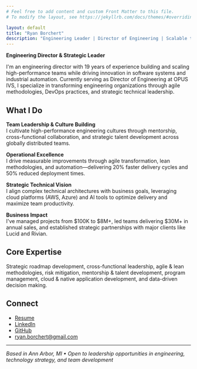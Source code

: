 ```yaml
---
# Feel free to add content and custom Front Matter to this file.
# To modify the layout, see https://jekyllrb.com/docs/themes/#overriding-theme-defaults

layout: default
title: "Ryan Borchert"
description: "Engineering Leader | Director of Engineering | Scalable teams and strategic leadership"
---
```


**Engineering Director & Strategic Leader**

I'm an engineering director with 19 years of experience building and scaling high-performance teams while driving innovation in software systems and industrial automation. Currently serving as Director of Engineering at OPUS IVS, I specialize in transforming engineering organizations through agile methodologies, DevOps practices, and strategic technical leadership.

## What I Do

**Team Leadership & Culture Building**  
I cultivate high-performance engineering cultures through mentorship, cross-functional collaboration, and strategic talent development across globally distributed teams.

**Operational Excellence**  
I drive measurable improvements through agile transformation, lean methodologies, and automation—delivering 20% faster delivery cycles and 50% reduced deployment times.

**Strategic Technical Vision**  
I align complex technical architectures with business goals, leveraging cloud platforms (AWS, Azure) and AI tools to optimize delivery and maximize team productivity.

**Business Impact**  
I've managed projects from $100K to $8M+, led teams delivering $30M+ in annual sales, and established strategic partnerships with major clients like Lucid and Rivian.

## Core Expertise

Strategic roadmap development, cross-functional leadership, agile & lean methodologies, risk mitigation, mentorship & talent development, program management, cloud & native application development, and data-driven decision making.

## Connect

- [Resume](/resume/)
- [LinkedIn](https://linkedin.com/in/ryanborchert)
- [GitHub](https://github.com/ryanborchert)
- [ryan.borchert@gmail.com](mailto:ryan.borchert@gmail.com)

---

*Based in Ann Arbor, MI • Open to leadership opportunities in engineering, technology strategy, and team development*

<!-- Hidden bio for SEO -->
<p style="display:none;">
Ryan Borchert is a Director of Engineering with 19 years of experience leading high-performing software teams in SaaS and automotive. He specializes in scalable systems, agile transformation, DevOps practices, and building motivated engineering teams that deliver measurable business results.
</p>